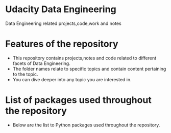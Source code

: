 # Udacity Data Engineering
Data Engineering related projects,code,work and notes 


# Features of the repository 

- This repository contains projects,notes and code related to different facets of Data Engineering.
- The folder names relate to specific topics and contain content pertaining to the topic.
- You can dive deeper into any topic you are interested in. 


# List of packages used throughout the repository 

- Below are the list to Python packages used throughout the repository. 


